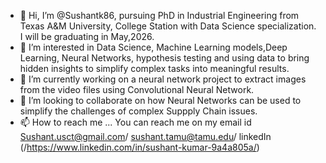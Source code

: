 - 👋 Hi, I’m @Sushantk86, pursuing PhD in Industrial Engineering from Texas A&M University, College Station with Data Science specialization. I will be graduating in May,2026. 
- 👀 I’m interested in Data Science, Machine Learning models,Deep Learning, Neural Networks, hypothesis testing and using data to bring hidden insights to simplify complex tasks into meaningful results. 
- 🌱 I’m currently working on a neural network project to extract images from the video files using Convolutional Neural Network. 
- 💞️ I’m looking to collaborate on how Neural Networks can be used to simplify the challenges of complex Suppply Chain issues. 
- 📫 How to reach me ... You can reach me on my email id Sushant.usct@gmail.com/ sushant.tamu@tamu.edu/ linkedIn (/https://www.linkedin.com/in/sushant-kumar-9a4a805a/) 

<!---
Sushantk86/Sushantk86 is a ✨ special ✨ repository because its `README.md` (this file) appears on your GitHub profile.
You can click the Preview link to take a look at your changes.
--->
